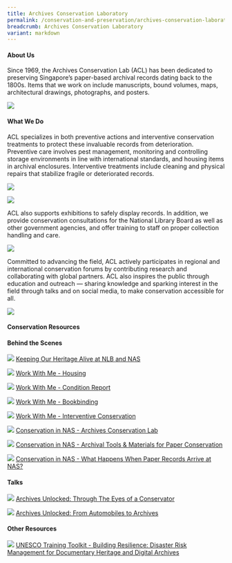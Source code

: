 ```yaml
---
title: Archives Conservation Laboratory
permalink: /conservation-and-preservation/archives-conservation-laboratory/
breadcrumb: Archives Conservation Laboratory
variant: markdown
---
```

#### **About Us**

Since 1969, the Archives Conservation Lab (ACL) has been dedicated to preserving Singapore’s paper-based archival records dating back to the 1800s. Items that we work on include manuscripts, bound volumes, maps, architectural drawings, photographs, and posters.

![](/images/conserve/ACL_About_Us___Cropped.png)

#### **What We Do**

ACL specializes in both preventive actions and interventive conservation treatments to protect these invaluable records from deterioration. Preventive care involves pest management, monitoring and controlling storage environments in line with international standards, and housing items in archival enclosures. Interventive treatments include cleaning and physical repairs that stabilize fragile or deteriorated records.

![](/images/conserve/ACL_web_02.jpg)

![](/images/conserve/ACL_web_03.jpg)

ACL also supports exhibitions to safely display records. In addition, we provide conservation consultations for the National Library Board as well as other government agencies, and offer training to staff on proper collection handling and care.

![](/images/conserve/ACL_web_04.jpg)

Committed to advancing the field, ACL actively participates in regional and international conservation forums by contributing research and collaborating with global partners. ACL also inspires the public through education and outreach — sharing knowledge and sparking interest in the field through talks and on social media, to make conservation accessible for all.

![](/images/conserve/ACL_web_05.jpg)

#### **Conservation Resources**
#### **Behind the Scenes**

![](/images/conserve/Keeping_Our_Heritage_Alive_at_NLB_and_NAS.png)
[Keeping Our Heritage Alive at NLB and NAS](https://www.youtube.com/watch?v=xQ6ffOWxQMA)

![](/images/conserve/Work_With_Me___Housing__updated_.png)
[Work With Me - Housing](https://www.tiktok.com/@nlbsg/video/7228893793464880385?is_from_webapp=1&sender_device=pc&web_id=7530833593749865985)

![](/images/conserve/Work_With_Me___Condition_Report.png)
[Work With Me - Condition Report](https://www.tiktok.com/@nlbsg/video/7215905999834631431?is_from_webapp=1&sender_device=pc&web_id=7530833593749865985)

![](/images/conserve/Work_With_Me___Bookbinding.png)
[Work With Me - Bookbinding](https://www.tiktok.com/@nlbsg/video/7200321007377337601?is_from_webapp=1&sender_device=pc&web_id=7530833593749865985)

![](/images/conserve/Work_With_Me___Interventive_Conservation.png)
[Work With Me - Interventive Conservation](https://www.tiktok.com/@nlbsg/video/7241882158694993160)

![](/images/conserve/Conservation_in_NAS___Archives_Conservation_Lab.png)
[Conservation in NAS - Archives Conservation Lab](https://www.tiktok.com/@nlbsg/video/7145762651916881154)

![](/images/conserve/Conservation_in_NAS___Archival_Tools___Materials_for_Paper_Conservation.png)
[Conservation in NAS - Archival Tools & Materials for Paper Conservation](https://www.tiktok.com/@nlbsg/video/7200698766058343681)

![](/images/conserve/Conservation_in_NAS___What_Happens_When_Paper_Records_Arrive_at_NAS.png)
[Conservation in NAS - What Happens When Paper Records Arrive at NAS?](https://www.tiktok.com/@nlbsg/video/7162133988746874114)

#### **Talks**

![](/images/conserve/AU_Thru_The_Eyes_of_a_Conservator.png)
[Archives Unlocked: Through The Eyes of a Conservator](https://www.youtube.com/watch?v=R39wnqBqVhA)

![](/images/conserve/AU_From_Automobiles_to_Archives.jpg)
[Archives Unlocked: From Automobiles to Archives](https://www.youtube.com/watch?v=SSQWN0Z8PIM)

#### **Other Resources**

![](/images/conserve/UNESCO_jpeg.jpg)
[UNESCO Training Toolkit - Building Resilience: Disaster Risk Management for Documentary Heritage and Digital Archives](https://unesdoc.unesco.org/ark:/48223/pf0000391132)